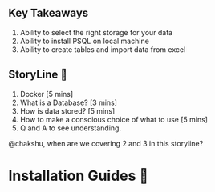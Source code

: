 ## Key Takeaways

1. Ability to select the right storage for your data 
2. Ability to install PSQL on local machine
3. Ability to create tables and import data from excel

## StoryLine 📖
1. Docker [5 mins]
2. What is a Database? [3 mins]
3. How is data stored? [5 mins]
4. How to make a conscious choice of what to use [5 mins]
5. Q and A to see understanding.

@chakshu, when are we covering 2 and 3 in this storyline?

# Installation Guides 🚀

